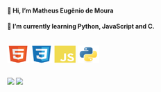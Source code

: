 <h4>👋 Hi, I’m Matheus Eugênio de Moura </h4>
<h4>🌱 I’m currently learning Python, JavaScript and C.</h4>

<div style="display: inline_block"><br>
  <img align="center" alt="HTML5" height="40" width="50" src="https://raw.githubusercontent.com/devicons/devicon/master/icons/html5/html5-original.svg">
  <img align="center" alt="CSS3" height="40" width="50" src="https://raw.githubusercontent.com/devicons/devicon/master/icons/css3/css3-original.svg">
  <img align="center" alt="JavaScript" height="40" width="50" src="https://raw.githubusercontent.com/devicons/devicon/master/icons/javascript/javascript-plain.svg">
  <img align="center" alt="Python" height="40" width="50" src="https://raw.githubusercontent.com/devicons/devicon/master/icons/python/python-original.svg">
</div>

</br>
</br>

<div>
    <a href="https://instagram.com/mouramths" target="_blank"><img src="https://img.shields.io/badge/-Instagram-%23E4405F?style=for-the-badge&logo=instagram&logoColor=white"></a> 
    <a href="https://www.linkedin.com/in/matheus-moura-1921771b9/" target="_blank"><img src="https://img.shields.io/badge/-LinkedIn-%230077B5?style=for-the-badge&logo=linkedin&logoColor=white"></a>
</div>
